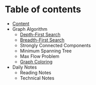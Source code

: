 # Table of contents

* [Content](README.md)
* Graph Algorithm
  * [Depth-First Search](graph-algorithm/depth-first-search.md)
  * [Breadth-First Search](graph-algorithm/breadth-first-search.md)
  * Strongly Connected Components
  * Minimum Spanning Tree
  * Max Flow Problem
  * [Graph Coloring](graph-algorithm/graph-coloring.md)
* Daily Notes
  * Reading Notes
  * Technical Notes

